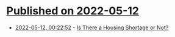 # [Published on 2022-05-12](index.md)

* [2022-05-12, 00:22:52](https://news.ycombinator.com/item?id=31347725) - [Is There a Housing Shortage or Not?](https://constructionphysics.substack.com/p/is-there-a-housing-shortage-or-not)
